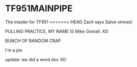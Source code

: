 # TF951MAINPIPE
The master for TF951
<<<<<<< HEAD
Zach says Salve omnes!

PULLING PRACTICE, MY NAME IS Mike Oxmall. XD

BUNCH OF RANDOM CRAP

I'm a pie




update: we did a word doc XD
